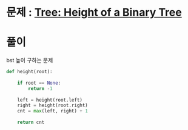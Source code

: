 # 문제 : [Tree: Height of a Binary Tree](https://www.hackerrank.com/challenges/tree-height-of-a-binary-tree/problem?isFullScreen=true&h_l=interview&playlist_slugs%5B%5D=interview-preparation-kit&playlist_slugs%5B%5D=trees)
# 풀이
bst 높이 구하는 문제
``` python
def height(root):
    
    if root == None:
        return -1
    
    left = height(root.left)
    right = height(root.right)
    cnt = max(left, right) + 1
    
    return cnt
```
